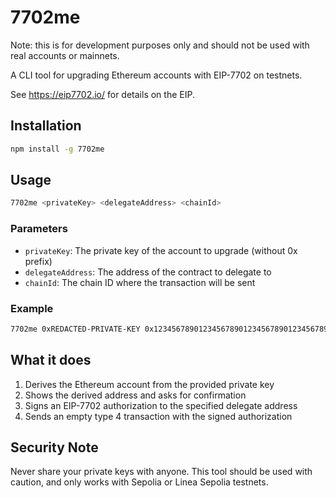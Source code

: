 # 7702me

Note: this is for development purposes only and should not be used with real accounts or mainnets.

A CLI tool for upgrading Ethereum accounts with EIP-7702 on testnets.

See https://eip7702.io/ for details on the EIP.

## Installation

```bash
npm install -g 7702me
```

## Usage

```bash
7702me <privateKey> <delegateAddress> <chainId>
```

### Parameters

- `privateKey`: The private key of the account to upgrade (without 0x prefix)
- `delegateAddress`: The address of the contract to delegate to
- `chainId`: The chain ID where the transaction will be sent

### Example

```bash
7702me 0xREDACTED-PRIVATE-KEY 0x1234567890123456789012345678901234567890 1
```

## What it does

1. Derives the Ethereum account from the provided private key
2. Shows the derived address and asks for confirmation
3. Signs an EIP-7702 authorization to the specified delegate address
4. Sends an empty type 4 transaction with the signed authorization

## Security Note

Never share your private keys with anyone. This tool should be used with caution, and only works with Sepolia or Linea Sepolia testnets.
